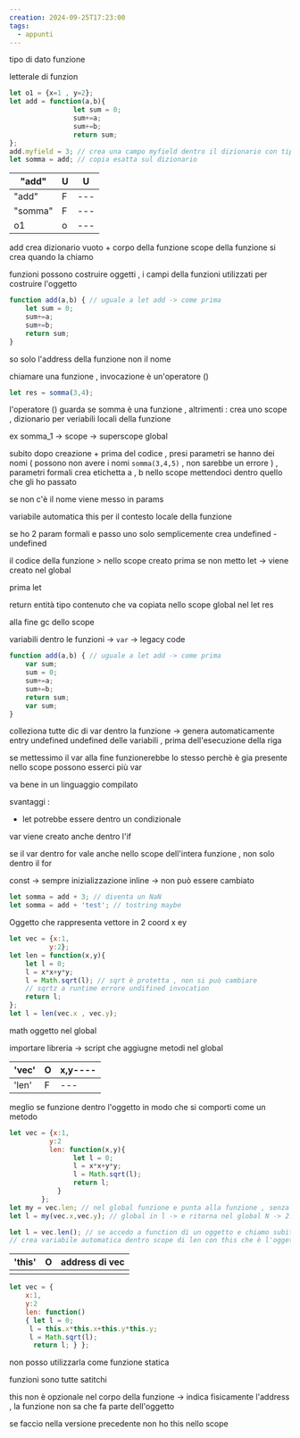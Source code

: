 ```yaml
---
creation: 2024-09-25T17:23:00
tags:
  - appunti
---
```

tipo di dato funzione 

letterale di funzion

```js
let o1 = {x=1 , y=2};
let add = function(a,b){
				let sum = 0;
				sum+=a;
				sum+=b;
				return sum;
};  
add.myfield = 3; // crea una campo myfield dentro il dizionario con tipo N = 3 , non può essere usato dall funzione 
let somma = add; // copia esatta sul dizionario
```


| "add"   | U   | U    |
| ------- | --- | ---- |
| "add"   | F   | ---  |
| "somma" | F   | ---  |
| o1      | o   | ---  |
add crea dizionario vuoto + corpo della funzione 
scope della funzione si crea quando la chiamo

funzioni possono costruire oggetti , i campi della funzioni utilizzati per costruire l'oggetto

```js
function add(a,b) { // uguale a let add -> come prima
	let sum = 0; 
	sum+=a; 
	sum+=b; 
	return sum;
}
```

so solo l'address della funzione non il nome

chiamare una funzione , invocazione è un'operatore ()

```js
let res = somma(3,4); 
```
l'operatore () guarda se somma è una funzione , altrimenti :
crea uno scope , dizionario per veriabili locali della funzione

ex somma_1 -> scope -> superscope global 

subito dopo creazione + prima del codice , presi parametri se hanno dei nomi ( possono non avere i nomi `somma(3,4,5)` , non sarebbe un errore ) , parametri formali crea etichetta a , b nello scope mettendoci dentro quello che gli ho passato

se non c'è il nome viene messo in params 

variabile automatica this per il contesto locale della funzione

se ho 2 param formali e passo uno solo semplicemente crea undefined - undefined

il codice della funzione > nello scope creato prima se non metto let -> viene creato nel global

prima let

return entità tipo contenuto che va copiata nello scope global nel let res 

alla fine gc dello scope

variabili dentro le funzioni -> `var` -> legacy code

```js
function add(a,b) { // uguale a let add -> come prima 
	var sum;
	sum = 0;  
	sum+=a; 
	sum+=b; 
	return sum;
	var sum; 
}
```

colleziona tutte dic di var dentro la funzione -> genera automaticamente entry undefined undefined delle variabili , prima dell'esecuzione della riga 

se mettessimo il var alla fine funzionerebbe lo stesso perchè è gia presente nello scope
possono esserci più var 

va bene in un linguaggio compilato

svantaggi : 
+ let potrebbe essere dentro un condizionale 

var viene creato anche dentro l'if 

se il var dentro for vale anche nello scope dell'intera funzione , non solo dentro il for

const -> sempre inizializzazione inline -> non può essere cambiato 

```js
let somma = add + 3; // diventa un NaN
let somma = add + 'test'; // tostring maybe
```

Oggetto che rappresenta vettore in 2 coord x ey
```js
let vec = {x:1,
		  y:2};
let len = function(x,y){
	let l = 0;
	l = x*x+y*y;
	l = Math.sqrt(l); // sqrt è protetta , non si può cambiare 
	// sqrtz a runtime errore undifined invocation
	return l;
};
let l = len(vec.x , vec.y);
```

math oggetto nel global

importare libreria -> script che aggiugne metodi nel global

| 'vec' | O   | x,y---- |
| ----- | --- | ------- |
| 'len' | F   | ---     |
meglio se funzione dentro l'oggetto in modo che si comporti come un metodo

```js
let vec = {x:1,
		  y:2
		  len: function(x,y){
				let l = 0;
				l = x*x+y*y;
				l = Math.sqrt(l);
				return l;
			}
		};
let my = vec.len; // nel global funzione e punta alla funzione , senza parentesi = non la invoco accesso al campo
let l = my(vec.x,vec.y); // global in l -> e ritorna nel global N -> 2.2 , chiamata
```

```js
let l = vec.len(); // se accedo a function di un oggetto e chiamo subito l'invocazone e poi lo uso come rvalue 
// crea variabile automatica dentro scope di len con this che è l'oggetto sul quale abbiamo chiamato la funzione
```

| 'this' | O   | address di vec |
| ------ | --- | -------------- |
|        |     |                |
```js
let vec = {
	x:1, 
	y:2 
	len: function()
	{ let l = 0;
	 l = this.x*this.x+this.y*this.y;
	 l = Math.sqrt(l);
	  return l; } };
```

non posso utilizzarla come funzione statica 

funzioni sono tutte satitchi

this non è opzionale nel corpo della funzione -> indica fisicamente l'address , la funzione non sa che fa parte dell'oggetto 

se faccio nella versione precedente non ho this nello scope
